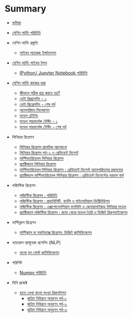 # Summary

* [ভূমিকা](README.md)
* [মেশিন লার্নিং পরিচিতি](ml_intro.md)
* মেশিন লার্নিং প্রস্তুতি
    * [পাইথন প্যাকেজ ইন্সটলেশন](package_installation.md)
* [মেশিন লার্নিং পাইথন টুলস](module_intro/python_tools.md)
   *  [IPython/ Jupyter Notebook পরিচিতি](module_intro/ipython_notebook.md)
* [মেশিন লার্নিং কাজের ধারা](workflow/workflow.md)
   * [কীভাবে সঠিক প্রশ্ন করতে হয়?](askquestion/askingRightQuestion.md)
   * [ডেটা প্রিপ্রসেসিং - ১](working_with_data/data_processing.md)
   * [ডেটা প্রিপ্রেসসিং - শেষ পর্ব](working_with_data/data_processing_part_2.md)
   * [অ্যালগরিদম সিলেকশন](algorithm_selection/algo_select.md)
   * [মডেল ট্রেইনিং](model_training/model_training.md)
   * [মডেল পারফর্মেন্স টেস্টিং - ১](model_performance/performance.md)
   * [মডেল পারফর্মেন্স টেস্টিং - শেষ পর্ব](model_performance/performance_final.md)
* লিনিয়ার রিগ্রেশন
   * [লিনিয়ার রিগ্রেশন প্রাথমিক আলোচনা](linear_regression/linear_regression_intro.md)
   * [লিনিয়ার রিগ্রেশন পর্ব-২ ও গ্রেডিয়েন্ট ডিসেন্ট](linear_regression/linear_regression_2.md)
   * [মাল্টিভ্যারিয়েবল লিনিয়ার রিগ্রেশন](linear_regression/multivar_linear_regression.md)
   * [প্র্যাক্টিক্যাল লিনিয়ার রিগ্রেশন](linear_regression/code_linear_regression.md)
   * [মাল্টিভ্যারিয়েবল লিনিয়ার রিগ্রেশন : গ্রেডিয়েন্ট ডিসেন্ট অ্যালগরিদমের রকমফের](linear_regression/practical_multivariable_linreg_gradient.md)
   * [প্র্যাক্টিক্যাল মাল্টিভ্যারিয়েবল লিনিয়ার রিগ্রেশন : গ্রেডিয়েন্ট ডিসেন্টের নরমাল ফর্ম](linear_regression/graddesc_linreg_normal.md)
* লজিস্টিক রিগ্রেশন
   * [লজিস্টিক রিগ্রেশন : পরিচিতি](logistic_regression/logistic_regression_intuition.md)
   * [লজিস্টিক রিগ্রেশন : প্রব্যাবিলিটি, বার্নুলি ও বাইনোমিয়াল ডিস্ট্রিবিউশন](logistic_regression/logreg_distribution.md)
   * [লজিস্টিক রিগ্রেশন : এক্সপোনেনশিয়াল ফ্যামিলি ও জেনারালাইজড লিনিয়ার মডেল](logistic_regression/logistic_regression_ef_glm.md)
   * [প্র্যাক্টিক্যাল লজিস্টিক রিগ্রেশন : স্ক্র্যাচ থেকে মডেল তৈরি ও ডিজিট রিকগনাইজেশন](logistic_regression/practical_logistic_regression.md)
* মাল্টিক্লাস রিগ্রেশন
   * [মাল্টিক্লাস বা সফটম্যাক্স রিগ্রেশন: ডিজিট ক্লাসিফিকেশন](softmax_regression/softmax_regression.md)
   
* ন্যাচারাল ল্যাঙ্গুয়েজ প্রসেসিং (NLP)
   * [বাংলা ব্লগ পোস্ট ক্লাসিফিকেশন](nlp/blog-post-classification.md)

* পরিশিষ্ট
   * [Numpy পরিচিতি](supplements/numpy_primer.md)
* মিনি প্রজেক্ট
   * [হাতে লেখা বাংলা সংখ্যা রিকগনিশন](mini-project/bangla-handwritten-digit-ocr/README.md)
      * [কৃত্রিম নিউরনে অনুরণন পর্ব-১](mini-project/bangla-handwritten-digit-ocr/neuron_resonance_part1.md)
      * [কৃত্রিম নিউরনে অনুরণন পর্ব-২](mini-project/bangla-handwritten-digit-ocr/neuron_resonance_part2.md)
      * [কৃত্রিম নিউরনে অনুরণন পর্ব-৩](mini-project/bangla-handwritten-digit-ocr/neuron_resonance_part3.md)
